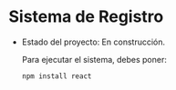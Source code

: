 <H1> Sistema de Registro</h1>

- Estado del proyecto: En construcción.

  Para ejecutar el sistema, debes poner:

  ```npm install react```
